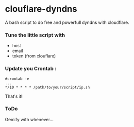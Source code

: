 clouflare-dyndns
================

A bash script to do free and powerfull dyndns with cloudflare.

### Tune the little script with 
 - host
 - email
 - token (from clouflare)

### Update you Crontab :
````script
#crontab -e
...
*/10 * * * * /path/to/your/script/ip.sh
````

That's it!

### ToDo
Gemify with whenever...